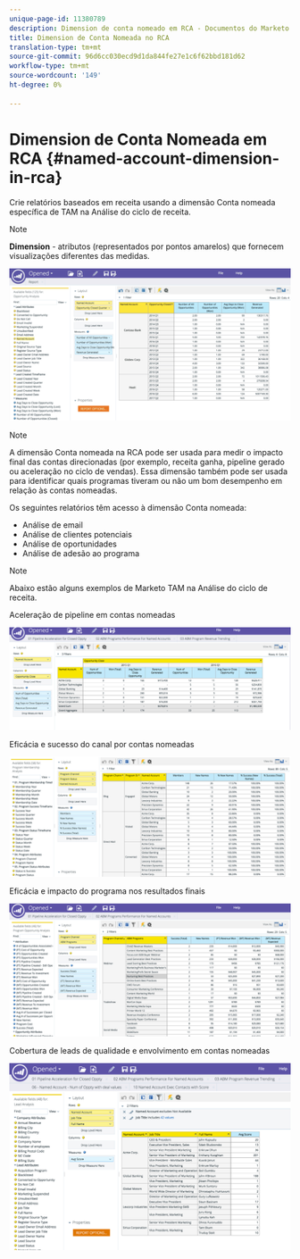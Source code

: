 ```yaml
---
unique-page-id: 11380789
description: Dimension de conta nomeado em RCA - Documentos do Marketo - Documentação do produto
title: Dimension de Conta Nomeada no RCA
translation-type: tm+mt
source-git-commit: 96d6cc030ecd9d1da844fe27e1c6f62bbd181d62
workflow-type: tm+mt
source-wordcount: '149'
ht-degree: 0%

---
```



# Dimension de Conta Nomeada em RCA {#named-account-dimension-in-rca}

Crie relatórios baseados em receita usando a dimensão Conta nomeada específica de TAM na Análise do ciclo de receita.

>[!NOTE]
>
>**Dimension**  - atributos (representados por pontos amarelos) que fornecem visualizações diferentes das medidas.

![](assets/one-2.png)

>[!NOTE]
>
>A dimensão Conta nomeada na RCA pode ser usada para medir o impacto final das contas direcionadas (por exemplo, receita ganha, pipeline gerado ou aceleração no ciclo de vendas). Essa dimensão também pode ser usada para identificar quais programas tiveram ou não um bom desempenho em relação às contas nomeadas.

Os seguintes relatórios têm acesso à dimensão Conta nomeada:

* Análise de email
* Análise de clientes potenciais
* Análise de oportunidades
* Análise de adesão ao programa

>[!NOTE]
>
>Abaixo estão alguns exemplos de Marketo TAM na Análise do ciclo de receita.

Aceleração de pipeline em contas nomeadas

![](assets/two-1.png)

Eficácia e sucesso do canal por contas nomeadas

![](assets/three-2.png)

Eficácia e impacto do programa nos resultados finais

![](assets/four-3.png)

Cobertura de leads de qualidade e envolvimento em contas nomeadas

![](assets/five-2.png)

